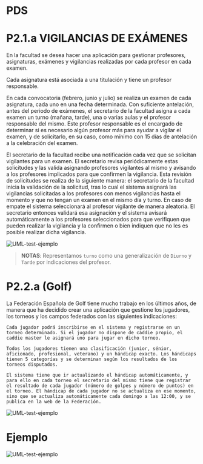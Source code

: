 # PDS

# P2.1.a VIGILANCIAS DE EXÁMENES

En la facultad se desea hacer una aplicación para gestionar profesores, asignaturas, exámenes y vigilancias realizadas por cada profesor en cada examen.

Cada asignatura está asociada a una titulación y tiene un profesor responsable.

En cada convocatoria (febrero, junio y julio) se realiza un examen de cada asignatura, cada uno en una fecha determinada. Con suficiente antelación, antes del periodo de exámenes, el secretario de la facultad asigna a cada examen un turno (mañana, tarde), una o varias aulas y el profesor responsable del mismo. Este profesor responsable es el encargado de determinar si es necesario algún profesor más para ayudar a vigilar el examen, y de solicitarlo, en su caso, como mínimo con 15 días de antelación a la celebración del examen.

El secretario de la facultad recibe una notificación cada vez que se solicitan vigilantes para un examen. El secretario revisa periódicamente estas solicitudes y las valida asignando profesores vigilantes al mismo y avisando a los profesores implicados para que confirmen la vigilancia. Esta revisión de solicitudes se realiza de la siguiente manera: el secretario de la facultad inicia la validación de la solicitud, tras lo cual el sistema asignará las vigilancias solicitadas a los profesores con menos vigilancias hasta el momento y que no tengan un examen en el mismo día y turno. En caso de empate el sistema seleccionará al profesor vigilante de manera aleatoria. El secretario entonces validará esa asignación y el sistema avisará automáticamente a los profesores seleccionados para que verifiquen que pueden realizar la vigilancia y la confirmen o bien indiquen que no les es posible realizar dicha vigilancia.

![UML-test-ejemplo](http://www.plantuml.com/plantuml/proxy?cache=no&src=https://raw.githubusercontent.com/jjrp1/PDS/main/p2-1.puml)

> **NOTAS**: Representamos `turno` como una generalización de `Diurno` y `Tarde` por indicaciones del profesor.

# P2.2.a (Golf)

La Federación Española de Golf tiene mucho trabajo en los últimos años, de manera que ha decidido crear una aplicación que gestione los jugadores, los torneos y los campos federados con las siguientes indicaciones:

    Cada jugador podrá inscribirse en el sistema y registrarse en un torneo determinado. Si el jugador no dispone de caddie propio, el caddie master le asignará uno para jugar en dicho torneo.

    Todos los jugadores tienen una clasificación (junior, sénior, aficionado, profesional, veterano) y un hándicap exacto. Los hándicaps tienen 5 categorías y se determinan según los resultados de los torneos disputados.

    El sistema tiene que ir actualizando el hándicap automáticamente, y para ello en cada torneo el secretario del mismo tiene que registrar el resultado de cada jugador (número de golpes y número de puntos) en el torneo. El hándicap de cada jugador no se actualiza en ese momento, sino que se actualiza automáticamente cada domingo a las 12:00, y se publica en la web de la Federación.


![UML-test-ejemplo](http://www.plantuml.com/plantuml/proxy?cache=no&src=https://raw.githubusercontent.com/jjrp1/PDS/main/p2-a2.puml)


# Ejemplo
![UML-test-ejemplo](http://www.plantuml.com/plantuml/proxy?cache=no&src=https://raw.githubusercontent.com/jjrp1/PDS/main/sample.puml)

